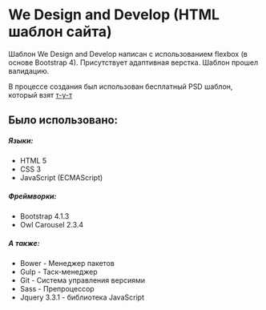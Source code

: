 # We Design and Develop (HTML шаблон сайта)
Шаблон We Design and Develop написан с использованием flexbox (в основе Bootstrap 4). 
Присутствует адаптивная верстка. 
Шаблон прошел валидацию.

В процессе создания был использован бесплатный PSD шаблон, который взят [т-у-т](http://psd-html-css.ru/templates/piroll-besplatnyy-psd-shablon-dlya-portfolio)

## Было использовано:

##### Языки:
- HTML 5
- CSS 3
- JavaScript (ECMAScript)

##### Фреймворки:
- Bootstrap 4.1.3
- Owl Carousel 2.3.4

##### А также: 
- Bower - Менеджер пакетов
- Gulp - Таск-менеджер
- Git - Система управления версиями
- Sass - Препроцессор
- Jquery 3.3.1 - библиотека JavaScript
